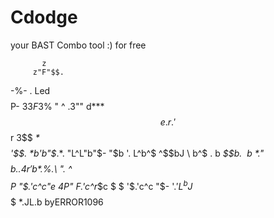 # Cdodge
your BAST Combo tool :) for free

           z
         z"F"$$.
   -%- . Led$$$$P-
          3$3 F3$%
          " ^  .3""
             d***$$e.
          r .%     ^"%
          '$$r
           3$$  *$*$$$$$
            '$$. *b'b"$*$.
              *$. "L^L"b"$-
               "$b '. L^b^$
                ^$$bJ  \ b^$ .
                b *$$$b.\ \ b \
                *$."$$$$$b.. % %
                4$$r'$$b *$.%.\ ".
                ^$$  $$P  "$.'c^c"e
                4P"  $F%   '$.'c^r*$c
                $    $      '$.'c^c "$-
               $%   .$       '$.'L^b
       J$$$$$$$$$$$$$$$$$$     *.JL.b    byERROR1096
